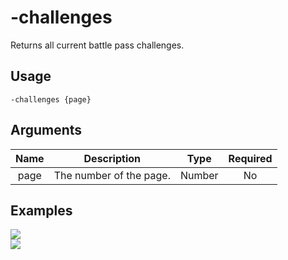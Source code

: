 # -challenges

Returns all current battle pass challenges.

## Usage

```
-challenges {page}
```

## Arguments

| Name | Description             | Type   | Required |
| :--: | :---------------------: | :----: | :------: |
| page | The number of the page. | Number | No       |

## Examples

<img src="https://user-images.githubusercontent.com/111157596/229904264-1fe006ab-f5a5-4905-b969-bdcc2c8fc9b6.png" class="rounded-corners">\
<img src="https://user-images.githubusercontent.com/111157596/229904275-33c90c92-653c-4e54-a89f-3b78ba4a2982.png" class="rounded-corners">
